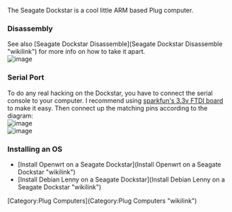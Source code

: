 The Seagate Dockstar is a cool little ARM based Plug computer.

### Disassembly

See also [Seagate Dockstar
Disassemble](Seagate Dockstar Disassemble "wikilink") for more info on
how to take it apart.\
![](Dockstar-prying.jpg "image")

### Serial Port

To do any real hacking on the Dockstar, you have to connect the serial
console to your computer. I recommend using [sparkfun's 3.3v FTDI
board](https://www.sparkfun.com/commerce/product_info.php?products_id=8772)
to make it easy. Then connect up the matching pins according to the
diagram:\
 ![](Dockstar-serialrig.jpg "image")\
 ![](Dockstar-serialport.jpg "image")

### Installing an OS

-   [Install Openwrt on a Seagate
    Dockstar](Install Openwrt on a Seagate Dockstar "wikilink")
-   [Install Debian Lenny on a Seagate
    Dockstar](Install Debian Lenny on a Seagate Dockstar "wikilink")

[Category:Plug Computers](Category:Plug Computers "wikilink")
